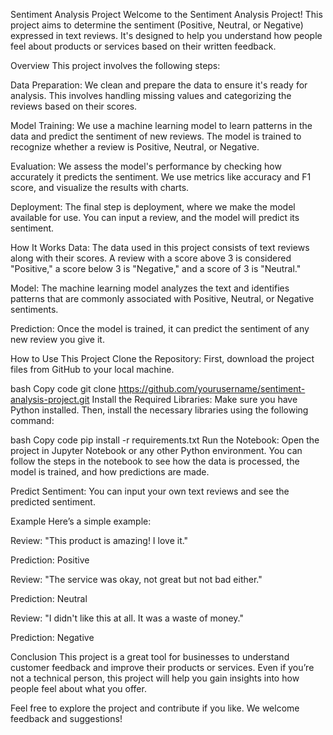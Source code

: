 Sentiment Analysis Project
Welcome to the Sentiment Analysis Project! This project aims to determine the sentiment (Positive, Neutral, or Negative) expressed in text reviews. It's designed to help you understand how people feel about products or services based on their written feedback.

Overview
This project involves the following steps:

Data Preparation: We clean and prepare the data to ensure it's ready for analysis. This involves handling missing values and categorizing the reviews based on their scores.

Model Training: We use a machine learning model to learn patterns in the data and predict the sentiment of new reviews. The model is trained to recognize whether a review is Positive, Neutral, or Negative.

Evaluation: We assess the model's performance by checking how accurately it predicts the sentiment. We use metrics like accuracy and F1 score, and visualize the results with charts.

Deployment: The final step is deployment, where we make the model available for use. You can input a review, and the model will predict its sentiment.

How It Works
Data: The data used in this project consists of text reviews along with their scores. A review with a score above 3 is considered "Positive," a score below 3 is "Negative," and a score of 3 is "Neutral."

Model: The machine learning model analyzes the text and identifies patterns that are commonly associated with Positive, Neutral, or Negative sentiments.

Prediction: Once the model is trained, it can predict the sentiment of any new review you give it.

How to Use This Project
Clone the Repository: First, download the project files from GitHub to your local machine.

bash
Copy code
git clone https://github.com/yourusername/sentiment-analysis-project.git
Install the Required Libraries: Make sure you have Python installed. Then, install the necessary libraries using the following command:

bash
Copy code
pip install -r requirements.txt
Run the Notebook: Open the project in Jupyter Notebook or any other Python environment. You can follow the steps in the notebook to see how the data is processed, the model is trained, and how predictions are made.

Predict Sentiment: You can input your own text reviews and see the predicted sentiment.

Example
Here’s a simple example:

Review: "This product is amazing! I love it."

Prediction: Positive

Review: "The service was okay, not great but not bad either."

Prediction: Neutral

Review: "I didn't like this at all. It was a waste of money."

Prediction: Negative

Conclusion
This project is a great tool for businesses to understand customer feedback and improve their products or services. Even if you’re not a technical person, this project will help you gain insights into how people feel about what you offer.

Feel free to explore the project and contribute if you like. We welcome feedback and suggestions!
